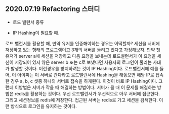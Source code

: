 ## 2020.07.19 Refactoring 스터디

- 로드 밸런서 종류

- IP Hashing이 필요할 때.

로드 밸런서를 활용할 때, 만약 유저를 인증해야하는 경우는 어떡할까? 세션을 서버에 저장하고 있는 형태의 프로그램이고 3개의 서버를 돌리고 있다고 가정해보자. 만약 첫 유저가 server a에 세션을 저장하고 다음 요청을 보내는데 로드밸런서가 이 요청을 세션이 저장되어 있지 않은 server b 또는 c로 보냈다면 사용자의 로그인이 풀리는 사태가 발생할 것이다. 이런경우를 방지하려는 것이 IP Hashing이다. 로드밸런서에 예를 들어, 이 아이피는 이 서버로 간다라고 로드밸런서에 Hashing을 해놓으면 해당 IP로 접속한 경우 a, b, c 셋중 하나의 서버로 접속을 하게된다. 이것이 바로 IP Hashing이다. 그런데 이방법은 서버가 작을 때 해결하는 방법이다. 서버가 클 때 이 문제를 해결하는 방법은 redis를 활용하는 것이다. 우선 로드밸런서가 우선적으로 아무 서버에 접근한다. 그리고 세션정보를 redis에 저장한다. 접근된 서버는 redis로 가고 세션을 검색한다. 이런 방식으로 로그인을 유지하는 것이다.